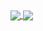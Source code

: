 <a href="https://github.com/jlewis23">
  <img align="center" src="https://github-readme-stats.vercel.app/api?username=jlewis23&hide=contribs&count_private=true&show_icons=true&theme=solarized-dark" />
</a>
<a href="https://github.com/jlewis23">
  <img align="center" src="https://github-readme-stats.vercel.app/api/top-langs/?username=jlewis23&theme=solarized-dark&layout=compact&hide=html" />
</a>


<!--
**jlewis23/jlewis23** is a ✨ _special_ ✨ repository because its `README.md` (this file) appears on your GitHub profile.

Here are some ideas to get you started:

- 🔭 I’m currently working on ...
- 🌱 I’m currently learning ...
- 👯 I’m looking to collaborate on ...
- 🤔 I’m looking for help with ...
- 💬 Ask me about ...
- 📫 How to reach me: ...
- 😄 Pronouns: ...
- ⚡ Fun fact: ...
-->
